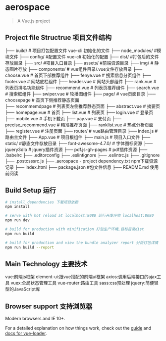 # aerospace

> A Vue.js project

## Project file Structrue 项目文件结构 

├── build/ # 项目打包配置文件 vue-cli 初始化的文件
├── node_modules/ #模块文件
├── config/ #配置文件 vue-cli 初始化的配置
├── dist/  #打包后的文件存放目录
├── src/ #项目入口目录
    ├── assets/   #前端资源目录
        ├── img/  # 静态图片存放
    ├── components/   # vue组件目录/.vue文件存放目录
        ├── choose.vue  # 首页下部推荐组件
        ├── fenye.vue # 搜索信息分页组件
        ├── footer.vue  # 网站底栏组件
        ├── header.vue  # 网站头部组件
        ├── rank.vue # 列表页排名功能组件
        ├── recommend.vue  # 列表页推荐组件
        ├── search.vue # 搜索框组件
        ├── swiper.vue  # 轮播图组件
    ├── page/   # vue页面目录
        ├── choosepage  # 首页下侧推荐静态页面  
        ├── recommemdpage # 列表页左侧推荐静态页面
        ├── abstract.vue  # 摘要页
        ├── homepage.vue # 首页
        ├── list.vue  # 列表页
        ├── login.vue  # 登录页
        ├── mobile.vue # 手机下载页
        ├── pay.vue  # 支付页
        ├── precise_recommend.vue # 精准推荐页面
        ├── ranklist.vue  # 热点分析页面
        ├── register.vue  # 注册页面
    ├── router/  # vue路由管理目录 
        ├── index.js # 路由主文件
    ├── App.vue # 项目根组件
    ├── main.js # 项目入口文件
├── static/ #静态文件存放目录
    ├── font-awesome-4.7.0/   # 字体图标资源
    ├── jquery3dlb  # jquery插件资源 
    ├── pdf.js-gh-pages  # pdf插件资源
├── .babelrc
├── .editorconfig
├── .eslintignore
├── .eslintrc.js
├── .gitignore
├── .postcsssrc.js
├── .aerospace - project dependency.txt npm下载资源记录
├── index.html
├── package.json #包文件信息
├── README.md 使用前阅读


## Build Setup 运行

``` bash
# install dependencies 下载项目依赖
npm install

# serve with hot reload at localhost:8080 运行开发环境 localhost:8080
npm run dev

# build for production with minification 打包生产环境,目标目录dist
npm run build

# build for production and view the bundle analyzer report 分析打包详情
npm run build --report
```

## Main Technology 主要技术

vue:前端js框架
element-ui:跟vue搭配的前端ui框架
axios:调用后端接口的ajax工具
vuex:全局状态管理工具
vue-router:路由工具
sass:css预处理
jquery:简便轻型的JavaScript库

## Browser support 支持浏览器

Modern browsers and IE 10+.

For a detailed explanation on how things work, check out the [guide](http://vuejs-templates.github.io/webpack/) and [docs for vue-loader](http://vuejs.github.io/vue-loader).
